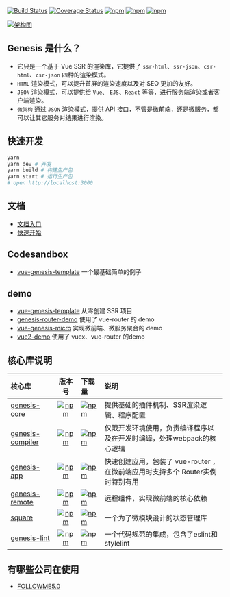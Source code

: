 [![Build Status](https://travis-ci.org/fmfe/genesis.svg?branch=master)](https://travis-ci.org/fmfe/genesis)
[![Coverage Status](https://coveralls.io/repos/github/fmfe/genesis/badge.svg?branch=master)](https://coveralls.io/github/fmfe/genesis?branch=master)
[![npm](https://img.shields.io/npm/v/@fmfe/genesis-core.svg)](https://www.npmjs.com/package/@fmfe/genesis-core) 
[![npm](https://img.shields.io/npm/dm/@fmfe/genesis-core.svg)](https://www.npmjs.com/package/@fmfe/genesis-core)
[![npm](https://img.shields.io/npm/dt/@fmfe/genesis-core.svg)](https://www.npmjs.com/package/@fmfe/genesis-core)

[![架构图](https://fmfe.github.io/genesis-docs/renderer.jpg)](https://fmfe.github.io/genesis-docs/guide/renderer.html)

## Genesis 是什么？
- 它只是一个基于 Vue SSR 的渲染库，它提供了 `ssr-html`、`ssr-json`、`csr-html`、`csr-json`  四种的渲染模式。    
- `HTML` 渲染模式，可以提升首屏的渲染速度以及对 SEO 更加的友好。
- `JSON` 渲染模式，可以提供给 `Vue`、 `EJS`、`React` 等等，进行服务端渲染或者客户端渲染。
- `微架构` 通过 `JSON` 渲染模式，提供 API 接口，不管是微前端，还是微服务，都可以让其它服务对结果进行渲染。

## 快速开发
```bash
yarn
yarn dev # 开发
yarn build # 构建生产包
yarn start # 运行生产包
# open http://localhost:3000
```

## 文档
- [文档入口](https://fmfe.github.io/genesis-docs/)
- [快速开始](https://fmfe.github.io/genesis-docs/guide/)


## Codesandbox
- [vue-genesis-template](https://codesandbox.io/s/condescending-architecture-ifgpt) 一个最基础简单的例子

## demo
- [vue-genesis-template](https://github.com/fmfe/vue-genesis-template) 从零创建 SSR 项目
- [genesis-router-demo](https://github.com/fmfe/genesis-router-demo) 使用了 vue-router 的 demo
- [vue-genesis-micro](https://github.com/fmfe/vue-genesis-micro) 实现微前端、微服务聚合的 demo
- [vue2-demo](https://github.com/lzxb/vue2-demo) 使用了 vuex、vue-router 的demo

## 核心库说明
|核心库|版本号|下载量|说明|
|:-|:-:|:-|:-|
|[genesis-core](https://fmfe.github.io/genesis-docs/core/)|[![npm](https://img.shields.io/npm/v/@fmfe/genesis-core.svg)](https://www.npmjs.com/package/@fmfe/genesis-core) |[![npm](https://img.shields.io/npm/dm/@fmfe/genesis-core.svg)](https://www.npmjs.com/package/@fmfe/genesis-core)|提供基础的插件机制、SSR渲染逻辑、程序配置|
|[genesis-compiler](https://fmfe.github.io/genesis-docs/compiler/)|[![npm](https://img.shields.io/npm/v/@fmfe/genesis-compiler.svg)](https://www.npmjs.com/package/@fmfe/genesis-compiler) |[![npm](https://img.shields.io/npm/dm/@fmfe/genesis-compiler.svg)](https://www.npmjs.com/package/@fmfe/genesis-compiler)|仅限开发环境使用，负责编译程序以及在开发时编译，处理webpack的核心逻辑|
|[genesis-app](https://fmfe.github.io/genesis-docs/app/)|[![npm](https://img.shields.io/npm/v/@fmfe/genesis-app.svg)](https://www.npmjs.com/package/@fmfe/genesis-app) |[![npm](https://img.shields.io/npm/dm/@fmfe/genesis-app.svg)](https://www.npmjs.com/package/@fmfe/genesis-app)|快速创建应用，包装了 vue-router ，在微前端应用时支持多个 Router实例时特别有用|
|[genesis-remote](https://fmfe.github.io/genesis-docs/remote/)|[![npm](https://img.shields.io/npm/v/@fmfe/genesis-remote.svg)](https://www.npmjs.com/package/@fmfe/genesis-remote) |[![npm](https://img.shields.io/npm/dm/@fmfe/genesis-remote.svg)](https://www.npmjs.com/package/@fmfe/genesis-remote)|远程组件，实现微前端的核心依赖|
|[square](https://www.npmjs.com/package/@fmfe/square)|[![npm](https://img.shields.io/npm/v/@fmfe/square.svg)](https://www.npmjs.com/package/@fmfe/square) |[![npm](https://img.shields.io/npm/dm/@fmfe/square.svg)](https://www.npmjs.com/package/@fmfe/square)|一个为了微模块设计的状态管理库|
|[genesis-lint](https://www.npmjs.com/package/@fmfe/genesis-lint)|[![npm](https://img.shields.io/npm/v/@fmfe/genesis-lint.svg)](https://www.npmjs.com/package/@fmfe/genesis-lint) |[![npm](https://img.shields.io/npm/dm/@fmfe/genesis-lint.svg)](https://www.npmjs.com/package/@fmfe/genesis-lint)|一个代码规范的集成，包含了eslint和stylelint| 

## 有哪些公司在使用
- [FOLLOWME5.0](https://www.followme.com/)
